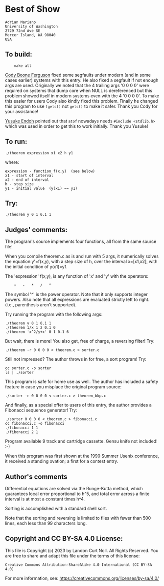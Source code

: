 # Best of Show

	Adrian Mariano
	University of Washington
	2729 72nd Ave SE
	Mercer Island, WA 98040
	USA


## To build:

        make all

[Cody Boone Ferguson](/winners.html#Cody_Boone_Ferguson) fixed some segfaults
under modern (and in some cases earlier) systems with this entry. He also fixed
a segfault if not enough args are used. Originally we noted that the 4 trailing
args '0 0 0 0' were required on systems that dump core when NULL is dereferenced
but this problem showed itself in modern systems even with the 4 '0 0 0 0'. To
make this easier for users Cody also kindly fixed this problem. Finally he
changed this program to use `fgets()` not `gets()` to make it safer. Thank you
Cody for your assistance!

[Yusuke Endoh](/winners.html#Yusuke_Endoh) pointed out that `atof` nowadays
needs `#include <stdlib.h>` which was used in order to get this to work
initially. Thank you Yusuke!


## To run:

	./theorem expression x1 x2 h y1

where:

	expression - function f(x,y)  (see below)
	x1 - start of interval
	x2 - end of interval
	h - step size
	y1 - initial value  (y(x1) == y1)


## Try:

	./theorem y 0 1 0.1 1



## Judges' comments:

The program's source implements four functions, all from the
same source file!

When you compile theorem.c as is and run with 5 args, it numerically
solves the equation y'=f(x,y), with a step size of h, over the interval 
x=[x1,x2], with the initial condition of y(x1)=y1.

The 'expression' f(x,y), is any function of 'x' and 'y' with the
operators:

	    +	-	*	/	^

The symbol '^' is the power operator.  Note that it only supports
integer powers.  Also note that all expressions are evaluated strictly 
left to right.  (i.e., parenthesis aren't supported).

Try running the program with the following args:

	./theorem y 0 1 0.1 1
	./theorem 1/x 1 2 0.1 0
	./theorem 'x^2/y+x' 0 1 0.1 6

But wait, there is more!  You also get, free of charge, a 
reversing filter!  Try:

	./theorem -r 0 0 0 0 < theorem.c > sorter.c

Still not impressed?  The author throws in for free, a 
sort program! Try:

	cc sorter.c -o sorter
	ls | ./sorter

This program is safe for home use as well.  The author has
included a safety feature in case you misplace the original
program source:

    ./sorter -r 0 0 0 0 < sorter.c > theorem_bkp.c

And finally, as a special offer to users of this entry,
the author provides a Fibonacci sequence generator!  Try:

    ./sorter 0 0 0 0 < theorem.c > fibonacci.c
    cc fibonacci.c -o fibonacci
    ./fibonacci 1 1
    ./fibonacci 2 1

Program available 9 track and cartridge cassette.  Gensu knife
not included!  :-)

When this program was first shown at the 1990 Summer Usenix 
conference, it received a standing ovation; a first for
a contest entry.



## Author's comments

Differential equations are solved via the Runge-Kutta method, 
which guarantees local error proportional to h^5, and total
error across a finite interval is at most a constant times h^4.

Sorting is accomplished with a standard shell sort.

Note that the sorting and reversing is limited to files with 
fewer than 500 lines, each less than 99 characters long.  

## Copyright and CC BY-SA 4.0 License:

This file is Copyright (c) 2023 by Landon Curt Noll.  All Rights Reserved.
You are free to share and adapt this file under the terms of this license:

    Creative Commons Attribution-ShareAlike 4.0 International (CC BY-SA 4.0)

For more information, see: https://creativecommons.org/licenses/by-sa/4.0/
